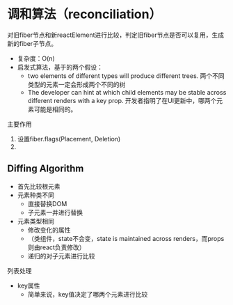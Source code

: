 # 调和算法（reconciliation）

对旧fiber节点和新reactElement进行比较，判定旧fiber节点是否可以复用，生成新的fiber子节点。



- 复杂度：O(n)
- 启发式算法，基于的两个假设：
  - two elements of different types will produce different trees. 两个不同类型的元素一定会形成两个不同的树
  - The developer can hint at which child elements may be stable across different renders with a key prop. 开发者指明了在UI更新中，哪两个元素可能是相同的。



主要作用

1. 设置fiber.flags(Placement, Deletion)
2. 

## Diffing Algorithm

- 首先比较根元素
- 元素种类不同
  - 直接替换DOM
  - 子元素一并进行替换
- 元素类型相同
  - 修改变化的属性
  - （类组件，state不会变，state is maintained across renders，而props则由react负责修改）
  - 递归的对子元素进行比较

列表处理

- key属性
  - 简单来说，key值决定了哪两个元素进行比较
